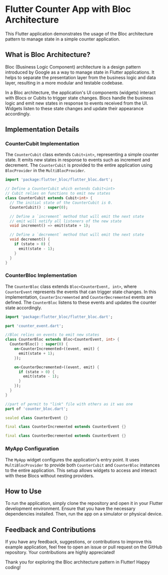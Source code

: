 # Flutter Counter App with Bloc Architecture

This Flutter application demonstrates the usage of the Bloc architecture pattern to manage state in a simple counter application.

## What is Bloc Architecture?

Bloc (Business Logic Component) architecture is a design pattern introduced by Google as a way to manage state in Flutter applications. It helps to separate the presentation layer from the business logic and data layer, resulting in a more modular and testable codebase.

In a Bloc architecture, the application's UI components (widgets) interact with Blocs or Cubits to trigger state changes. Blocs handle the business logic and emit new states in response to events received from the UI. Widgets listen to these state changes and update their appearance accordingly.

## Implementation Details

### CounterCubit Implementation

The `CounterCubit` class extends `Cubit<int>`, representing a simple counter state. It emits new states in response to events such as increment and decrement. The `CounterCubit` is provided to the entire application using `BlocProvider` in the `MultiBlocProvider`.

```dart
import 'package:flutter_bloc/flutter_bloc.dart';

// Define a CounterCubit which extends Cubit<int>
// Cubit relies on functions to emit new states
class CounterCubit extends Cubit<int> {
  // The initial state of the CounterCubit is 0.
  CounterCubit() : super(0);

  // Define a `increment` method that will emit the next state
  // emit will notify all listeners of the new state
  void increment() => emit(state + 1);

  // Define a `decrement` method that will emit the next state
  void decrement() {
    if (state > 0) {
      emit(state - 1);
    }
  }
}
```

### CounterBloc Implementation

The `CounterBloc` class extends `Bloc<CounterEvent, int>`, where `CounterEvent` represents the events that can trigger state changes. In this implementation, `CounterIncremented` and `CounterDecremented` events are defined. The `CounterBloc` listens to these events and updates the counter state accordingly.

```dart
import 'package:flutter_bloc/flutter_bloc.dart';

part 'counter_event.dart';

//Bloc relies on events to emit new states
class CounterBloc extends Bloc<CounterEvent, int> {
  CounterBloc() : super(0) {
    on<CounterIncremented>((event, emit) {
      emit(state + 1);
    });

    on<CounterDecremented>((event, emit) {
      if (state > 0) {
        emit(state - 1);
      }
    });
  }
}
```
```dart
//part of permit to "link" file with others as it was one
part of 'counter_bloc.dart';

sealed class CounterEvent {}

final class CounterIncremented extends CounterEvent {}

final class CounterDecremented extends CounterEvent {}

```

### MyApp Configuration

The `MyApp` widget configures the application's entry point. It uses `MultiBlocProvider` to provide both `CounterCubit` and `CounterBloc` instances to the entire application. This setup allows widgets to access and interact with these Blocs without nesting providers.

## How to Use

To run the application, simply clone the repository and open it in your Flutter development environment. Ensure that you have the necessary dependencies installed. Then, run the app on a simulator or physical device.

## Feedback and Contributions

If you have any feedback, suggestions, or contributions to improve this example application, feel free to open an issue or pull request on the GitHub repository. Your contributions are highly appreciated!

Thank you for exploring the Bloc architecture pattern in Flutter! Happy coding!

